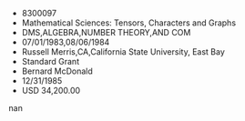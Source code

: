 
* 8300097
* Mathematical Sciences: Tensors, Characters and Graphs
* DMS,ALGEBRA,NUMBER THEORY,AND COM
* 07/01/1983,08/06/1984
* Russell Merris,CA,California State University, East Bay
* Standard Grant
* Bernard McDonald
* 12/31/1985
* USD 34,200.00

nan
